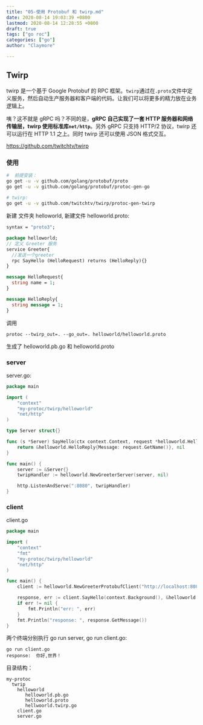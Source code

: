 ```yaml
---
title: "05-使用 Protobuf 和 twirp.md"
date: 2020-08-14 19:03:39 +0800
lastmod: 2020-08-14 12:28:55 +0800
draft: true
tags: ["go roc"]
categories: ["go"]
author: "Claymore"

---
```


## Twirp

twirp 是一个基于 Google Protobuf 的 RPC 框架。`twirp`通过在`.proto`文件中定义服务，然后自动生产服务器和客户端的代码。让我们可以将更多的精力放在业务逻辑上。

咦？这不就是 gRPC 吗？不同的是，**gRPC 自己实现了一套 HTTP 服务器和网络传输层，twirp 使用标准库`net/http`**。另外 gRPC 只支持 HTTP/2 协议，twirp 还可以运行在 HTTP 1.1 之上。同时 twirp 还可以使用 JSON 格式交互。

https://github.com/twitchtv/twirp



### 使用

``` sh
#  前提安装：
go get -u -v github.com/golang/protobuf/proto
go get -u -v github.com/golang/protobuf/protoc-gen-go
 
# twirp:
go get -u -v github.com/twitchtv/twirp/protoc-gen-twirp
```



新建 文件夹 helloworld, 新建文件 helloworld.proto:

``` protobuf
syntax = "proto3";

package helloworld;
// 定义 Greeter 服务
service Greeter{
  //发送一个greeter
  rpc SayHello (HelloRequest) returns (HelloReply){}
}

message HelloRequest{
  string name = 1;
}

message HelloReply{
  string message = 1;
}
```

调用 

```
protoc --twirp_out=. --go_out=. helloworld/helloworld.proto
```

生成了 helloworld.pb.go 和 helloworld.proto



### server

server.go:

``` go
package main

import (
	"context"
	"my-protoc/twirp/helloworld"
	"net/http"
)

type Server struct{}

func (s *Server) SayHello(ctx context.Context, request *helloworld.HelloRequest) (*helloworld.HelloReply, error) {
	return &helloworld.HelloReply{Message: request.GetName()}, nil
}

func main() {
	server := &Server{}
	twripHandler := helloworld.NewGreeterServer(server, nil)

	http.ListenAndServe(":8080", twripHandler)
}
```



### client

client.go

``` go
package main

import (
	"context"
	"fmt"
	"my-protoc/twirp/helloworld"
	"net/http"
)

func main() {
	client := helloworld.NewGreeterProtobufClient("http://localhost:8080", &http.Client{})

	response, err := client.SayHello(context.Background(), &helloworld.HelloRequest{Name: "你好,世界！"})
	if err != nil {
		fmt.Println("err: ", err)
	}
	fmt.Println("response: ", response.GetMessage())
}
```



两个终端分别执行 go run server, go run client.go:

```
go run client.go
response:  你好,世界！
```



目录结构：

```
my-protoc
  twrip
    helloworld
       helloworld.pb.go
       helloworld.proto
       hellwoorld.twirp.go
    client.go
    server.go
```

